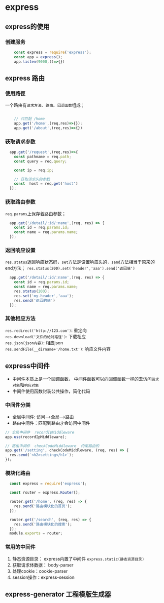 # express


## express的使用
### 创建服务
```js
    const express = require('express');
    const app = express();
    app.listen(9000,()=>{})
```

## express 路由

### 使用路徑

一个路由有`请求方法`、`路由`、`回调函数`组成；
```js

    // 只匹配 /home
    app.get('/home',(req,res)=>{});
    app.get('/about',(req,res)=>{})
```

### 获取请求参数

```js
  app.get('/request',(req,res)=>{
    const pathname = req.path;
    const query = req.query;

    const ip = req.ip;

    // 获取请求头的参数
    const  host = req.get('host')
  });
```
### 获取路由参数
`req.params`上保存着路由参数；   

```js
  app.get('/detail/:id/:name',(req, res) => {
    const id = req.params.id;
    const name = req.params.name;
  });
```

### 返回响应设置
`res.status`返回响应状态码，`set`方法是设置响应头的，`send`方法相当于原来的end方法；
`res.status(200).set('header','aaa').send('返回值')`    

```js
  app.get('/detail/:id/:name',(req, res) => {
    const id = req.params.id;
    const name = req.params.name;
    res.status(200);
    res.set('my-header','aaa');
    res.send('返回的值')
  });
```
### 其他相应方法
`res.redirect('http://123.com')`: 重定向      
`res.download('文件的绝对路径')`: 下载相应    
`res.json(json内容)`: 相应json    
`res.sendFile(__dirname+'/home.txt')`: 响应文件内容   



## express中间件
+ 中间件本质上是一个回调函数， 中间件函数可以向回调函数一样的去访问`请求对象`和`响应对象`
+ 中间件使用函数封装公共操作，简化代码
### 中间件分类
+ 全局中间件: 访问-->全局-->路由
+ 路由中间件：匹配到路由才会访问中间件
```js
// 全局中间件  recordIpMiddleware
app.use(recordIpMiddleware);

// 路由中间件  checkCodeMiddleware  约束路由的
app.get('/setting', checkCodeMiddleware, (req, res) => {
  res.send(`<h2>setting</h1>`);
});

```
### 模块化路由
```js
  const express = require('express');

  const router = express.Router();

  router.get('/home', (req, res) => {
    res.send('路由模块化的首页');
  });

  router.get('/search', (req, res) => {
    res.send('路由模块化的搜索');
  });
  module.exports = router;

```

### 常用的中间件
1. 静态资源目录： express内置了中间件 `express.static(静态资源目录)`
2. 获取请求体数据： body-parser
3. 处理cookie：cookie-parser
4. session操作：express-session

## express-generator  工程模版生成器